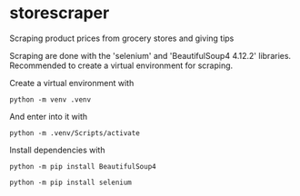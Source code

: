 # storescraper
Scraping product prices from grocery stores and giving tips

Scraping are done with the 'selenium' and 'BeautifulSoup4 4.12.2' libraries.
Recommended to create a virtual environment for scraping.

Create a virtual environment with

```python -m venv .venv```

And enter into it with

```python -m .venv/Scripts/activate```

Install dependencies with 

```python -m pip install BeautifulSoup4```

```python -m pip install selenium```
